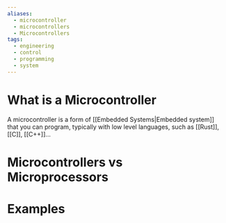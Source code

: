 ```yaml
---
aliases:
  - microcontroller
  - microcontrollers
  - Microcontrollers
tags:
  - engineering
  - control
  - programming
  - system
---
```

# What is a Microcontroller
A microcontroller is a form of [[Embedded Systems|Embedded system]] that you can program, typically with low level languages, such as [[Rust]], [[C]], [[C++]]...

# Microcontrollers vs Microprocessors

# Examples